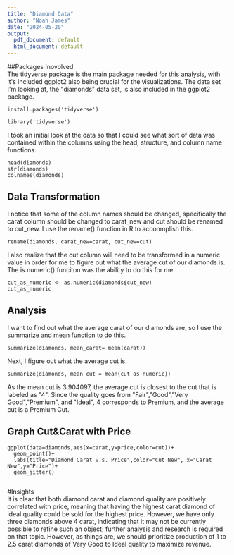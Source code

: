 ```yaml
---
title: "Diamond Data"
author: "Noah James"
date: "2024-05-20"
output:
  pdf_document: default
  html_document: default
---  
```

##Packages Inovolved  
The tidyverse package is the main package needed for this analysis, with it's included ggplot2 also being crucial for the visualizations. The data set I'm looking at, the "diamonds" data set, is also included in the ggplot2 package.

```{r}
install.packages('tidyverse')
```

```{r}
library('tidyverse')
```

I took an initial look at the data so that I could see what sort of data was contained within the columns using the head, structure, and column name functions.

```{r}
head(diamonds)
str(diamonds)
colnames(diamonds)
```

## Data Transformation
I notice that some of the column names should be changed, specifically the carat column should be changed to carat_new and cut should be renamed to cut_new. I use the rename() function in R to acconmplish this. 

```{r}
rename(diamonds, carat_new=carat, cut_new=cut)
```

I also realize that the cut column will need to be transformed in a numeric value in order for me to figure out what the average cut of our diamonds is. The is.numeric() funciton was the ability to do this for me. 

```{r}
cut_as_numeric <- as.numeric(diamonds$cut_new)
cut_as_numeric
```


## Analysis
I want to find out what the average carat of our diamonds are, so I use the summarize and mean function to do this.

```{r}
summarize(diamonds, mean_carat= mean(carat))
```

Next, I figure out what the average cut is.

```{r}
summarize(diamonds, mean_cut = mean(cut_as_numeric))
```

As the mean cut is 3.904097, the average cut is closest to the cut that is labeled as "4". Since the quality goes from "Fair","Good","Very Good","Premium", and "Ideal", 4 corresponds to Premium, and the average cut is a Premium Cut.  

## Graph Cut&Carat with Price

```{r}
ggplot(data=diamonds,aes(x=carat,y=price,color=cut))+
  geom_point()+
  labs(title="Diamond Carat v.s. Price",color="Cut New", x="Carat New",y="Price")+
  geom_jitter()
    
```

#Insights  
It is clear that both diamond carat and diamond quality are positively correlated with price, meaning that having the highest carat diamond of ideal quality could be sold for the highest price. However, we have only three diamonds above 4 carat, indicating that it may not be currently possible to refine such an object; further analysis and research is required on that topic. However, as things are, we should prioritize production of 1 to 2.5 carat diamonds of Very Good to Ideal quality to maximize revenue. 
